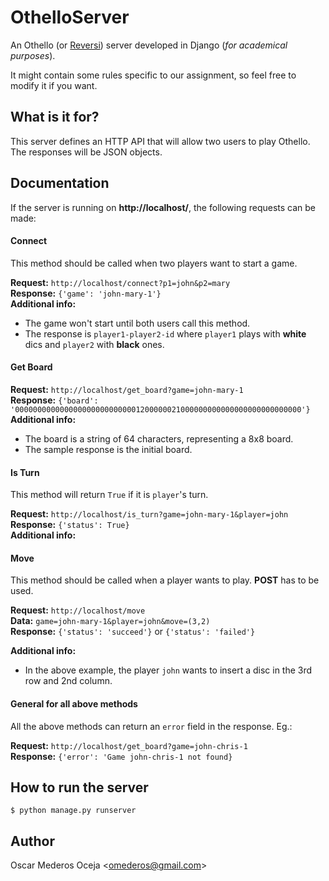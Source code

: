 OthelloServer
=============

An Othello (or [Reversi][1]) server developed in Django (*for academical purposes*). 

It might contain some rules specific to our assignment, so feel free to modify it if you want.

What is it for?
---

This server defines an HTTP API that will allow two users to play Othello. The responses will be JSON objects.

Documentation
---

If the server is running on **http://localhost/**, the following requests can be made:

#### Connect

This method should be called when two players want to start a game.

**Request:** `http://localhost/connect?p1=john&p2=mary`  
**Response:** `{'game': 'john-mary-1'}`  
**Additional info:** 

- The game won't start until both users call this method.
- The response is `player1-player2-id` where `player1` plays with **white** dics and `player2` with **black** ones.


#### Get Board

**Request:** `http://localhost/get_board?game=john-mary-1`  
**Response:** `{'board': '0000000000000000000000000001200000021000000000000000000000000000'}`  
**Additional info:** 

- The board is a string of 64 characters, representing a 8x8 board.
- The sample response is the initial board.

#### Is Turn

This method will return `True` if it is `player`'s turn.

**Request:** `http://localhost/is_turn?game=john-mary-1&player=john`  
**Response:** `{'status': True}`  
**Additional info:** 

#### Move

This method should be called when a player wants to play. **POST** has to be used.

**Request:** `http://localhost/move`  
**Data:** `game=john-mary-1&player=john&move=(3,2)`  
**Response:** `{'status': 'succeed'}` or `{'status': 'failed'}`

**Additional info:** 

- In the above example, the player `john` wants to insert a disc in the 3rd row and 2nd column.


#### General for all above methods

All the above methods can return an `error` field in the response. Eg.:

**Request:** `http://localhost/get_board?game=john-chris-1`  
**Response:** `{'error': 'Game john-chris-1 not found}`



How to run the server
---

    $ python manage.py runserver


Author
---

Oscar Mederos Oceja &lt;[omederos@gmail.com](mailto:omederos@gmail.com)>


[1]: http://en.wikipedia.org/wiki/Reversi